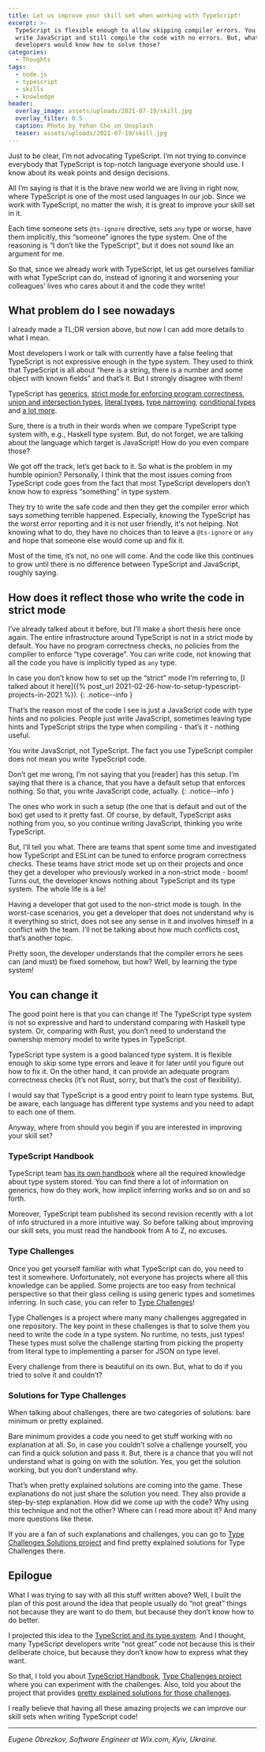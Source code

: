 ```yaml
---
title: Let us improve your skill set when working with TypeScript!
excerpt: >-
  TypeScript is flexible enough to allow skipping compiler errors. You even can
  write JavaScript and still compile the code with no errors. But, what if
  developers would know how to solve those?
categories:
  - Thoughts
tags:
  - node.js
  - typescript
  - skills
  - knowledge
header:
  overlay_image: assets/uploads/2021-07-19/skill.jpg
  overlay_filter: 0.5
  caption: Photo by Yohan Cho on Unsplash
  teaser: assets/uploads/2021-07-19/skill.jpg
---
```


Just to be clear, I’m not advocating TypeScript.
I’m not trying to convince everybody that TypeScript is top-notch language everyone should use.
I know about its weak points and design decisions.

All I’m saying is that it is the brave new world we are living in right now, where TypeScript is one of the most used languages in our job.
Since we work with TypeScript, no matter the wish, it is great to improve your skill set in it.

Each time someone sets `@ts-ignore` directive, sets `any` type or worse, have them implicitly, this “someone” ignores the type system.
One of the reasoning is “I don’t like the TypeScript”, but it does not sound like an argument for me.

So that, since we already work with TypeScript, let us get ourselves familiar with what TypeScript can do, instead of ignoring it and worsening your colleagues’ lives who cares about it and the code they write!

## What problem do I see nowadays

I already made a TL;DR version above, but now I can add more details to what I mean.

Most developers I work or talk with currently have a false feeling that TypeScript is not expressive enough in the type system.
They used to think that TypeScript is all about “here is a string, there is a number and some object with known fields” and that’s it.
But I strongly disagree with them!

TypeScript has [generics](https://www.typescriptlang.org/docs/handbook/2/generics.html), [strict mode for enforcing program correctness](https://www.typescriptlang.org/docs/handbook/2/basic-types.html#strictness), [union and intersection types](https://www.typescriptlang.org/docs/handbook/2/everyday-types.html#union-types), [literal types](https://www.typescriptlang.org/docs/handbook/2/everyday-types.html#literal-types), [type narrowing](https://www.typescriptlang.org/docs/handbook/2/narrowing.html), [conditional types](https://www.typescriptlang.org/docs/handbook/2/conditional-types.html) and [a lot more](https://www.typescriptlang.org/docs/handbook/2/everyday-types.html).

Sure, there is a truth in their words when we compare TypeScript type system with, e.g., Haskell type system.
But, do not forget, we are talking about the language which target is JavaScript!
How do you even compare those?

We got off the track, let’s get back to it.
So what is the problem in my humble opinion?
Personally, I think that the most issues coming from TypeScript code goes from the fact that most TypeScript developers don’t know how to express “something” in type system.

They try to write the safe code and then they get the compiler error which says something terrible happened.
Especially, knowing the TypeScript has the worst error reporting and it is not user friendly, it's not helping.
Not knowing what to do, they have no choices than to leave a `@ts-ignore` or `any` and hope that someone else would come up and fix it.

Most of the time, it’s not, no one will come.
And the code like this continues to grow until there is no difference between TypeScript and JavaScript, roughly saying.

## How does it reflect those who write the code in strict mode

I’ve already talked about it before, but I’ll make a short thesis here once again.
The entire infrastructure around TypeScript is not in a strict mode by default.
You have no program correctness checks, no policies from the compiler to enforce “type coverage”.
You can write code, not knowing that all the code you have is implicitly typed as `any` type.

In case you don’t know how to set up the “strict” mode I’m referring to, [I talked about it here]({% post_url 2021-02-26-how-to-setup-typescript-projects-in-2021 %}).
{: .notice--info }

That’s the reason most of the code I see is just a JavaScript code with type hints and no policies.
People just write JavaScript, sometimes leaving type hints and TypeScript strips the type when compiling - that’s it - nothing useful.

You write JavaScript, not TypeScript.
The fact you use TypeScript compiler does not mean you write TypeScript code.

Don’t get me wrong, I’m not saying that you [reader] has this setup.
I’m saying that there is a chance, that you have a default setup that enforces nothing.
So that, you write JavaScript code, actually.
{: .notice--info }

The ones who work in such a setup (the one that is default and out of the box) get used to it pretty fast.
Of course, by default, TypeScript asks nothing from you, so you continue writing JavaScript, thinking you write TypeScript.

But, I’ll tell you what.
There are teams that spent some time and investigated how TypeScript and ESLint can be tuned to enforce program correctness checks.
These teams have strict mode set up on their projects and once they get a developer who previously worked in a non-strict mode - boom!
Turns out, the developer knows nothing about TypeScript and its type system.
The whole life is a lie!

Having a developer that got used to the non-strict mode is tough.
In the worst-case scenarios, you get a developer that does not understand why is it everything so strict, does not see any sense in it and involves himself in a conflict with the team.
I’ll not be talking about how much conflicts cost, that’s another topic.

Pretty soon, the developer understands that the compiler errors he sees can (and must) be fixed somehow, but how?
Well, by learning the type system!

## You can change it

The good point here is that you can change it!
The TypeScript type system is not so expressive and hard to understand comparing with Haskell type system.
Or, comparing with Rust, you don’t need to understand the ownership memory model to write types in TypeScript.

TypeScript type system is a good balanced type system.
It is flexible enough to skip some type errors and leave it for later until you figure out how to fix it.
On the other hand, it can provide an adequate program correctness checks (it’s not Rust, sorry, but that’s the cost of flexibility).

I would say that TypeScript is a good entry point to learn type systems.
But, be aware, each language has different type systems and you need to adapt to each one of them.

Anyway, where from should you begin if you are interested in improving your skill set?

### TypeScript Handbook

TypeScript team [has its own handbook](https://www.typescriptlang.org/docs/handbook/intro.html) where all the required knowledge about type system stored.
You can find there a lot of information on generics, how do they work, how implicit inferring works and so on and so forth.

Moreover, TypeScript team published its second revision recently with a lot of info structured in a more intuitive way.
So before talking about improving our skill sets, you must read the handbook from A to Z, no excuses.

### Type Challenges

Once you get yourself familiar with what TypeScript can do, you need to test it somewhere.
Unfortunately, not everyone has projects where all this knowledge can be applied.
Some projects are too easy from technical perspective so that their glass ceiling is using generic types and sometimes inferring.
In such case, you can refer to [Type Challenges](https://github.com/type-challenges/type-challenges)!

Type Challenges is a project where many many challenges aggregated in one repository.
The key point in these challenges is that to solve them you need to write the code in a type system.
No runtime, no tests, just types!
These types must solve the challenge starting from picking the property from literal type to implementing a parser for JSON on type level.

Every challenge from there is beautiful on its own.
But, what to do if you tried to solve it and couldn’t?

### Solutions for Type Challenges

When talking about challenges, there are two categories of solutions: bare minimum or pretty explained.

Bare minimum provides a code you need to get stuff working with no explanation at all.
So, in case you couldn’t solve a challenge yourself, you can find a quick solution and pass it.
But, there is a chance that you will not understand what is going on with the solution.
Yes, you get the solution working, but you don’t understand why.

That’s when pretty explained solutions are coming into the game.
These explanations do not just share the solution you need.
They also provide a step-by-step explanation.
How did we come up with the code?
Why using this technique and not the other?
Where can I read more about it?
And many more questions like these.

If you are a fan of such explanations and challenges, you can go to [Type Challenges Solutions project](https://ghaiklor.github.io/type-challenges-solutions) and find pretty explained solutions for Type Challenges there.

## Epilogue

What I was trying to say with all this stuff written above?
Well, I built the plan of this post around the idea that people usually do “not great” things not because they are want to do them, but because they don’t know how to do better.

I projected this idea to the [TypeScript and its type system](https://www.typescriptlang.org/docs/handbook/2/everyday-types.html).
And I thought, many TypeScript developers write “not great” code not because this is their deliberate choice, but because they don’t know how to express what they want.

So that, I told you about [TypeScript Handbook](https://www.typescriptlang.org/docs/handbook/intro.html), [Type Challenges project](https://github.com/type-challenges/type-challenges) where you can experiment with the challenges.
Also, told you about the project that provides [pretty explained solutions for those challenges](https://ghaiklor.github.io/type-challenges-solutions).

I really believe that having all these amazing projects we can improve our skill sets when writing TypeScript code!

---

*Eugene Obrezkov, Software Engineer at Wix.com, Kyiv, Ukraine.*
